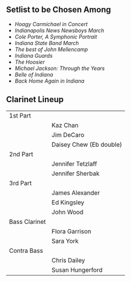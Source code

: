 ## Setlist to be Chosen Among

* *Hoagy Carmichael in Concert*
* *Indianapolis News Newsboys March*
* *Cole Porter, A Symphonic Portrait*
* *Indiana State Band March*
* *The best of John Mellencamp*
* *Indiana Guards*
* *The Hoosier*
* *Michael Jackson: Through the Years*
* *Belle of Indiana*
* *Back Home Again in Indiana*

## Clarinet Lineup

|               |                   |
| ------------- | ----------------- |
| 1st Part      |                   |
|               | Kaz Chan          |
|               | Jim DeCaro        |
|               | Daisey Chew (Eb double) |
| 2nd Part      |                   |
|               | Jennifer Tetzlaff |
|               | Jennifer Sherbak  |
| 3rd Part      |                   |
|               | James Alexander   |
|               | Ed Kingsley       |
|               | John Wood         |
| Bass Clarinet |                   |
|               | Flora Garrison    |
|               | Sara York         |
| Contra Bass   |                   |
|               | Chris Dailey      |
|               | Susan Hungerford  |

